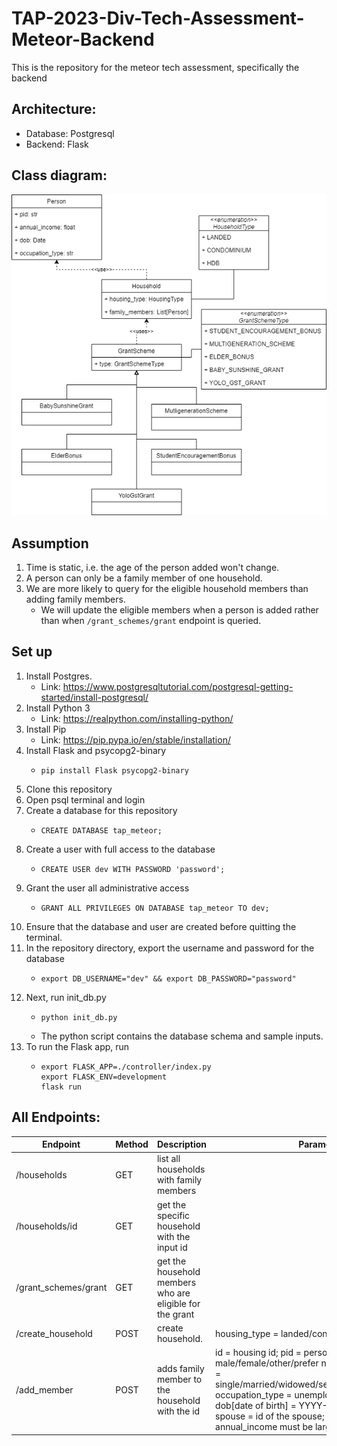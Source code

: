 # TAP-2023-Div-Tech-Assessment-Meteor-Backend
This is the repository for the meteor tech assessment, specifically the backend

## Architecture:
- Database: Postgresql
- Backend: Flask 

## Class diagram:
![Class Diagram](diagrams/class_diagram.png)
## Assumption
1. Time is static, i.e. the age of the person added won't change. 
2. A person can only be a family member of one household.
3. We are more likely to query for the eligible household members than adding family members. 
    - We will update the eligible members when a person is added rather than when `/grant_schemes/grant` endpoint is queried.
## Set up
1. Install Postgres. 
    - Link: https://www.postgresqltutorial.com/postgresql-getting-started/install-postgresql/
2. Install Python 3
    - Link: https://realpython.com/installing-python/ 
3. Install Pip
    - Link: https://pip.pypa.io/en/stable/installation/ 
4. Install Flask and psycopg2-binary
    - ```
      pip install Flask psycopg2-binary
5. Clone this repository
6. Open psql terminal and login
7. Create a database for this repository
    - ```
      CREATE DATABASE tap_meteor;
8. Create a user with full access to the database
    - ```
      CREATE USER dev WITH PASSWORD 'password';
9. Grant the user all administrative access
    - ```
      GRANT ALL PRIVILEGES ON DATABASE tap_meteor TO dev;
10. Ensure that the database and user are created before quitting the terminal.
11. In the repository directory, export the username and password for the database
    - ```
      export DB_USERNAME="dev" && export DB_PASSWORD="password"
12. Next, run init_db.py
    - ```
      python init_db.py
    - The python script contains the database schema and sample inputs.
13. To run the Flask app, run
    - ```
      export FLASK_APP=./controller/index.py
      export FLASK_ENV=development
      flask run
## All Endpoints:
| Endpoint | Method | Description | Parameters
| --- | --- | --- | --- |
| /households | GET |list all households with family members |
| /households/id | GET |get the specific household with the input id |
|  /grant_schemes/grant | GET | get the household members who are eligible for the grant |
| /create_household | POST | create household. | housing_type = landed/condominium/hdb
| /add_member | POST | adds family member to the household with the id | id = housing id; pid = person's id; gender = male/female/other/prefer not to say; marital_status = single/married/widowed/separated/divorced/others; occupation_type = unemployed/student/employed; dob[date of birth] = YYYY-MM-DD; OPTIONAL: spouse = id of the spouse; OPTIONAL: annual_income must be larger than 0 if included. 
    